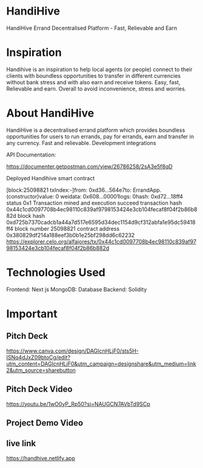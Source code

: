 # HandiHive 

HandiHive Errand Decentralised Platform - Fast, Relievable and Earn


# Inspiration
Handihive is an inspiration to help local agents (or people) connect to their clients with boundless opportunities to transfer in different currencies without bank stress and with also earn and receive tokens. Easy, fast, Relievable and earn. Overall to avoid inconvenience, stress and worries.

# About HandiHive
HandiHive is a decentralised errand platform which provides boundless opportunities for users to run errands, pay for errands, earn and transfer in any currency. Fast and relievable.
Development integrations


API Documentation:

https://documenter.getpostman.com/view/26786258/2sA3e5f8qD


Deployed Handihive smart contract

[block:25098821 txIndex:-]from: 0xd36...564e7to: ErrandApp.(constructor)value: 0 weidata: 0x608...00001logs: 0hash: 0xd72...18ff4
status	0x1 Transaction mined and execution succeed
transaction hash	0x44c1cd0097708b4ec98110c839af9798153424e3cb104fecaf8f04f2b86b882d
block hash	0xd725b7370cadcb1a44a7d517e6595d34dec1154d9cf312abfa1e95dc59418ff4
block number	25098821
contract address	0x380829df214a188eef3b0b1e25bf298dd6c62232
https://explorer.celo.org/alfajores/tx/0x44c1cd0097708b4ec98110c839af9798153424e3cb104fecaf8f04f2b86b882d


# Technologies Used

Frontend: Next js 
MongoDB: Database
Backend: Solidity


# Important

## Pitch Deck
https://www.canva.com/design/DAGIcnHLjF0/sts5H-ISNq4dJxZ09btoCg/edit?utm_content=DAGIcnHLjF0&utm_campaign=designshare&utm_medium=link2&utm_source=sharebutton

## Pitch Deck Video
https://youtu.be/1wO0yP_Rp50?si=NAUGCN7AVbTd9SCp

## Project Demo Video

## live link
https://handhive.netlify.app


